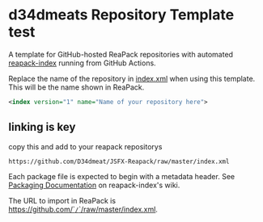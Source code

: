 # d34dmeats Repository Template test

A template for GitHub-hosted ReaPack repositories with automated
[reapack-index](https://github.com/cfillion/reapack-index)
running from GitHub Actions.

Replace the name of the repository in [index.xml](/index.xml) when using this template.
This will be the name shown in ReaPack.

```xml
<index version="1" name="Name of your repository here">
```
## linking is key
copy this and add to your reapack repositorys
```
https://github.com/D34dmeat/JSFX-Reapack/raw/master/index.xml
```




Each package file is expected to begin with a metadata header.
See [Packaging Documentation](https://github.com/cfillion/reapack-index/wiki/Packaging-Documentation) on reapack-index's wiki.

The URL to import in ReaPack is [https://github.com/`<your username>`/`<repository name>`/raw/master/index.xml](https://github.com/D34dmeat/JSFX-Reapack/raw/master/index.xml).

